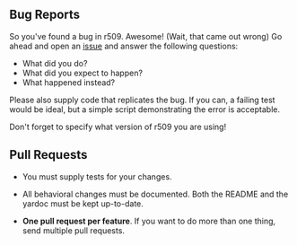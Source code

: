## Bug Reports

So you've found a bug in r509. Awesome! (Wait, that came out wrong) Go ahead and
open an [issue](https://github.com/reaperhulk/r509/issues) and answer the following questions:

- What did you do?
- What did you expect to happen?
- What happened instead?

Please also supply code that replicates the bug. If you can, a failing test would
be ideal, but a simple script demonstrating the error is acceptable.

Don't forget to specify what version of r509 you are using!

## Pull Requests

- You must supply tests for your changes.

- All behavioral changes must be documented. Both the README and the yardoc must be kept up-to-date.

- **One pull request per feature**. If you want to do more than one thing, send multiple pull requests.
